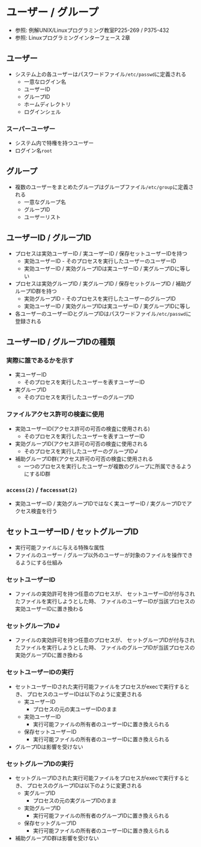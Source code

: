 # ユーザー / グループ
- 参照: 例解UNIX/Linuxプログラミング教室P225-269 / P375-432
- 参照: Linuxプログラミングインターフェース 2章

## ユーザー
- システム上の各ユーザーはパスワードファイル`/etc/passwd`に定義される
  - 一意なログイン名
  - ユーザーID
  - グループID
  - ホームディレクトリ
  - ログインシェル

### スーパーユーザー
- システム内で特権を持つユーザー
- ログイン名`root`

## グループ
- 複数のユーザーをまとめたグループはグループファイル`/etc/group`に定義される
  - 一意なグループ名
  - グループID
  - ユーザーリスト

## ユーザーID / グループID
- プロセスは実効ユーザーID / 実ユーザーID / 保存セットユーザーIDを持つ
  - 実効ユーザーID - そのプロセスを実行したユーザーのユーザーID
  - 実効ユーザーID / 実効グループIDは実ユーザーID / 実グループIDに等しい
- プロセスは実効グループID / 実グループID / 保存セットグループID / 補助グループID群を持つ
  - 実効グループID - そのプロセスを実行したユーザーのグループID
  - 実効ユーザーID / 実効グループIDは実ユーザーID / 実グループIDに等し
- 各ユーザーのユーザーIDとグループIDはパスワードファイル`/etc/passwd`に登録される

## ユーザーID / グループIDの種類
### 実際に誰であるかを示す
- 実ユーザーID
  - そのプロセスを実行したユーザーを表すユーザーID
- 実グループID
  - そのプロセスを実行したユーザーのグループID

### ファイルアクセス許可の検査に使用
- 実効ユーザーID(アクセス許可の可否の検査に使用される)
  - そのプロセスを実行したユーザーを表すユーザーID
- 実効グループID(アクセス許可の可否の検査に使用される
  - そのプロセスを実行したユーザーのグループID↲
- 補助グループID群(アクセス許可の可否の検査に使用される
  - 一つのプロセスを実行したユーザーが複数のグループに所属できるようにするID群

### `access(2)` / `faccessat(2)`
- 実効ユーザーID / 実効グループIDではなく実ユーザーID / 実グループIDでアクセス検査を行う

## セットユーザーID / セットグループID
- 実行可能ファイルに与える特殊な属性
- ファイルのユーザー / グループ以外のユーザーが対象のファイルを操作できるようにする仕組み

### セットユーザーID
- ファイルの実効許可を持つ任意のプロセスが、
  セットユーザーIDが付与されたファイルを実行しようとした時、
  ファイルのユーザーIDが当該プロセスの実効ユーザーIDに置き換わる

### セットグループID↲
- ファイルの実効許可を持つ任意のプロセスが、
  セットグループIDが付与されたファイルを実行しようとした時、
  ファイルのグループIDが当該プロセスの実効グループIDに置き換わる

### セットユーザーIDの実行
- セットユーザーIDされた実行可能ファイルをプロセスがexecで実行するとき、
  プロセスのユーザーIDは以下のように変更される
  - 実ユーザーID
    - プロセスの元の実ユーザーIDのまま
  - 実効ユーザーID
    - 実行可能ファイルの所有者のユーザーIDに置き換えられる
  - 保存セットユーザーID
    - 実行可能ファイルの所有者のユーザーIDに置き換えられる
- グループIDは影響を受けない

### セットグループIDの実行
- セットグループIDされた実行可能ファイルをプロセスがexecで実行するとき、
  プロセスのグループIDは以下のように変更される
  - 実グループID
    - プロセスの元の実グループIDのまま
  - 実効グループID
    - 実行可能ファイルの所有者のグループIDに置き換えられる
  - 保存セットグループID
    - 実行可能ファイルの所有者のユーザーIDに置き換えられる
- 補助グループID群は影響を受けない
